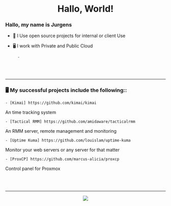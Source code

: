 <h1 align="center">Hallo, World!</h1>


### Hallo, my name is Jurgens
- 🤔 I Use open source projects for internal or client Use
- 🖥️ I work with Private and Public Cloud

		- 
<br><br>

-----

### 🖥️ My successful projects include the following::


	- [Kimai] https://github.com/kimai/kimai
 An time tracking system 
 
	- [Tactical RMM] https://github.com/amidaware/tacticalrmm
 An RMM server, remote management and monitoring
 
	- [Uptime Kuma] https://github.com/louislam/uptime-kuma
 Monitor your web servers or any server for that matter
 
	- [ProxCP] https://github.com/marcus-alicia/proxcp
 Control panel for Proxmox
 
		

<br><br>

-----

<p align="center">
  <img src=https://giphy.com/embed/lbcLMX9B6sTsGjUmS3
  </p>
